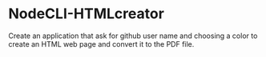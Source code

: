 # NodeCLI-HTMLcreator
Create an application that ask for  github user name and choosing a color to create an HTML web page and convert it to the PDF file.
